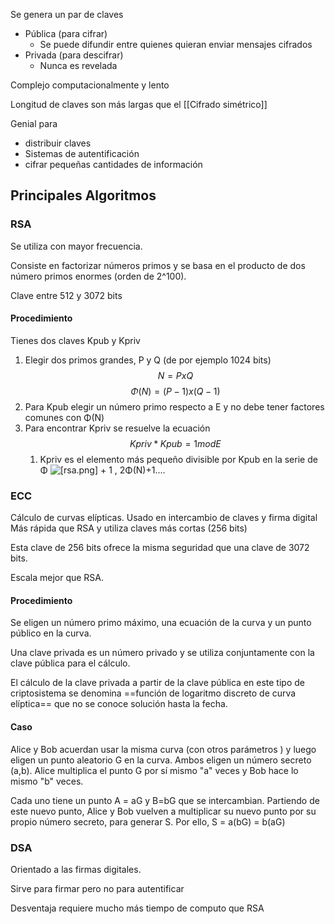 Se genera un par de claves
- Pública (para cifrar)
	- Se puede difundir entre quienes quieran enviar mensajes cifrados
- Privada (para descifrar)
	- Nunca es revelada

Complejo computacionalmente y lento

Longitud de claves son más largas que el [[Cifrado simétrico]]

Genial para
- distribuir claves
- Sistemas de autentificación 
- cifrar pequeñas cantidades de información

## Principales Algoritmos 

### RSA 

Se utiliza con mayor frecuencia. 

Consiste en factorizar números primos y se basa en el producto de dos número primos enormes (orden de 2^100).

Clave entre 512 y 3072 bits

#### Procedimiento 
Tienes dos claves Kpub y Kpriv
1. Elegir dos primos grandes, P y Q (de por ejemplo 1024 bits)
$$
	 N = P x Q
$$
$$
	Φ(N) = (P-1)x(Q-1)
$$
2. Para Kpub elegir un número primo respecto a E y no debe tener factores comunes con Φ(N)
3. Para encontrar Kpriv se resuelve la ecuación 
$$ 
Kpriv * Kpub = 1 mod E
$$
	1. Kpriv es el elemento más pequeño divisible por Kpub en la serie de Φ
	![[rsa.png]](N) + 1 , 2Φ(N)+1....
### ECC

Cálculo de curvas elípticas. 
Usado en intercambio de claves y firma digital
Más rápida que RSA y utiliza claves más cortas (256 bits)

Esta clave de 256 bits ofrece la misma seguridad que una clave de 3072 bits.

Escala mejor que RSA.

#### Procedimiento 

Se eligen un número primo máximo, una ecuación de la curva y un punto público en la curva. 

Una clave privada es un número privado y se utiliza conjuntamente con la clave pública para el cálculo.

El cálculo de la clave privada a partir de la clave pública en
este tipo de criptosistema se denomina ==función de logaritmo discreto de curva elíptica== que no se conoce solución hasta la fecha.

#### Caso 

Alice y Bob acuerdan usar la misma curva (con otros parámetros ) y luego eligen un punto aleatorio G en la curva. Ambos eligen un número secreto (a,b). Alice multiplica el punto G por sí mismo "a" veces y Bob hace lo mismo "b" veces.

Cada uno tiene un punto A = aG y B=bG que se intercambian. Partiendo de este nuevo punto, Alice y Bob vuelven a multiplicar su nuevo punto por su propio número secreto, para generar S. 
Por ello, S = a(bG) = b(aG)

### DSA 

Orientado a las firmas digitales.

Sirve para firmar pero no para autentificar

Desventaja requiere mucho más tiempo de computo que RSA
